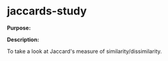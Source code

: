 # jaccards-study

**Purpose:**

**Description:**

To take a look at Jaccard's measure of similarity/dissimilarity.


